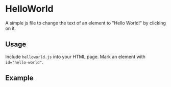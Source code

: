 # HelloWorld

A simple js file to change the text of an element to "Hello World!" by clicking on it.

## Usage

Include `helloworld.js` into your HTML page.
Mark an element with `id="hello-world"`. 

## Example

